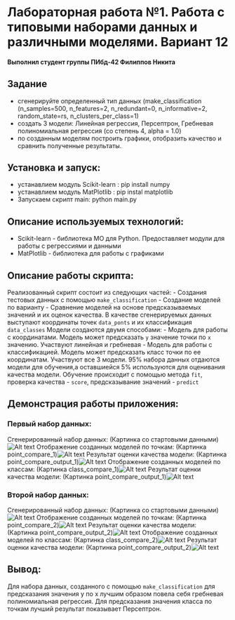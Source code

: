 # Лабораторная работа №1. Работа с типовыми наборами данных и различными моделями. Вариант 12
#### Выполнил студент группы ПИбд-42 Филиппов Никита

## Задание 
- сгенерируйте определенный тип данных (make_classification (n_samples=500, n_features=2,
	n_redundant=0, n_informative=2, random_state=rs, n_clusters_per_class=1) 
- создать 3 модели: Линейная регрессия, Персептрон, Гребневая полиномиальная регрессия (со степень 4, alpha = 1.0)
- по созданным моделям построить графики, отобразить качество и сравнить полученные результаты.

## Установка и запуск:
- устанавлием модуль Scikit-learn : pip install numpy
- устанавлием модуль MatPlotlib : pip instal matplotlib
- Запускаем скрипт main: python main.py

## Описание используемых технологий:
- Scikit-learn - библиотека МО для Python. Предоставляет модули для работы с регрессиями и данными
- MatPlotlib - библиотека для работы с графиками

## Описание работы скрипта:
Реализованный скрипт состоит из следующих частей:
	- Создания тестовых данных с помощью `make_classification`
	- Создание моделей по варианту
	- Сравнение моделей на основе предсказываемых значений и их оценок качества.
В качестве сгенерируемых данных выступают координаты точек `data_ponts` и их классификация `data_classes`
Модели создаются двумя способами:
	- Модель для работы с координатами. Модель может предсказать `y` значение точки по `x` значению. Участвуют линейная и гребневая
	- Модель для работы с классификацией. Модель может предсказать класс точки по ее координатам. Участвуют все 3 модели.
95% набора данных отдаются модели для обучения,а оставшиейся 5% используются для оценивания качества модели.
Обучение происходит с помощью метода `fit`, проверка качества - `score`, предсказывание значений - `predict`
  
## Демонстрация работы приложения:
### Первый набор данных:
Сгенерированный набор данных:
(Картинка cо стартовыми данными)![Alt text](relative/path/to/results.jpg?raw=true "Title")
Отображение созданных моделей по точкам:
(Картинка point_compare_1)![Alt text](relative/path/to/results.jpg?raw=true "Title")
Результат оценки качества модели:
(Картинка point_compare_output_1)![Alt text](relative/path/to/results.jpg?raw=true "Title")
Отображение созданных моделей по классам:
(Картинка class_compare_1)![Alt text](relative/path/to/results.jpg?raw=true "Title")
Результат оценки качества модели:
(Картинка point_compare_output_1)![Alt text](relative/path/to/results.jpg?raw=true "Title")
### Второй набор данных:
Сгенерированный набор данных:
(Картинка cо стартовыми данными)![Alt text](relative/path/to/results.jpg?raw=true "Title")
Отображение созданных моделей по точкам:
(Картинка point_compare_2)![Alt text](relative/path/to/results.jpg?raw=true "Title")
Результат оценки качества модели:
(Картинка point_compare_output_2)![Alt text](relative/path/to/results.jpg?raw=true "Title")
Отображение созданных моделей по классам:
(Картинка class_compare_2)![Alt text](relative/path/to/results.jpg?raw=true "Title")
Результат оценки качества модели:
(Картинка point_compare_output_2)![Alt text](relative/path/to/results.jpg?raw=true "Title")

## Вывод:
Для набора данных, созданного с помощью `make_classification` для предсказания значения y по x лучшим образом повела себя гребневая полиномиальная регрессия.
Для предсказания значения класса по точкам лучший результат показывает Персептрон.